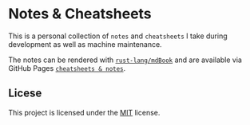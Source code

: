 # Notes & Cheatsheets

This is a personal collection of `notes` and `cheatsheets` I take during
development as well as machine maintenance.

The notes can be rendered with [`rust-lang/mdBook`][mdbook] and are available
via GitHub Pages [`cheatsheets & notes`][notes].

## Licese
This project is licensed under the [MIT](LICENSE) license.

[notes]: https://johannst.github.io/notes
[mdbook]: https://github.com/rust-lang/mdBook
